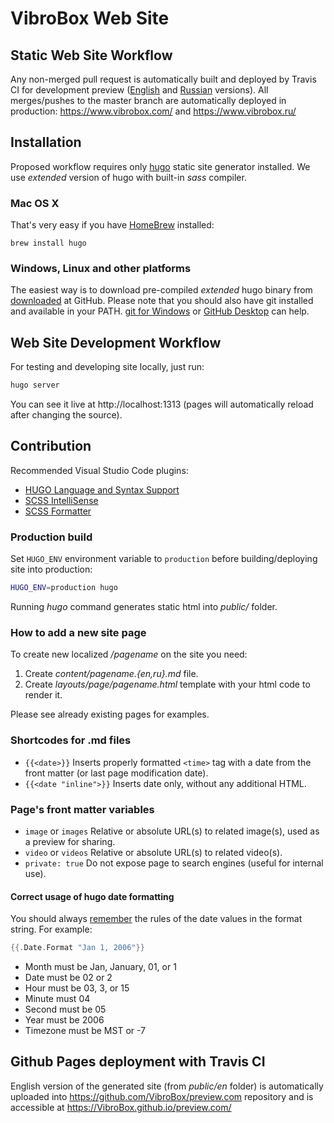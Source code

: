 # VibroBox Web Site

## Static Web Site Workflow

Any non-merged pull request is automatically built and deployed by Travis CI for development preview
([English](https://vibrobox.github.io/preview.com/) and [Russian](https://vibrobox.github.io/preview.ru/) versions).
All merges/pushes to the master branch are automatically deployed in production: https://www.vibrobox.com/ and https://www.vibrobox.ru/

## Installation

Proposed workflow requires only [hugo](https://gohugo.io/) static site generator installed. We use *extended* version of hugo with built-in *sass* compiler.

### Mac OS X

That's very easy if you have [HomeBrew](http://brew.sh/) installed:

    brew install hugo

### Windows, Linux and other platforms

The easiest way is to download pre-compiled *extended* hugo binary from [downloaded][Hugo Releases] at GitHub. Please note that you should also have git installed and available in your PATH. [git for Windows](https://git-scm.com/download/win) or [GitHub Desktop](https://desktop.github.com/) can help.

## Web Site Development Workflow

For testing and developing site locally, just run:

```bash
hugo server
```

You can see it live at http://localhost:1313 (pages will automatically reload after changing the source).

## Contribution

Recommended Visual Studio Code plugins:

- [HUGO Language and Syntax Support](https://marketplace.visualstudio.com/items?itemName=budparr.language-hugo-vscode)
- [SCSS IntelliSense](https://marketplace.visualstudio.com/items?itemName=mrmlnc.vscode-scss)
- [SCSS Formatter](https://marketplace.visualstudio.com/items?itemName=sibiraj-s.vscode-scss-formatter)

### Production build

Set `HUGO_ENV` environment variable to `production` before building/deploying site into production:

```bash
HUGO_ENV=production hugo
```

Running *hugo* command generates static html into *public/* folder.

### How to add a new site page

To create new localized */pagename* on the site you need:

1. Create *content/pagename.{en,ru}.md* file.
2. Create *layouts/page/pagename.html* template with your html code to render it.

Please see already existing pages for examples.

### Shortcodes for .md files

- `{{<date>}}` Inserts properly formatted `<time>` tag with a date from the front matter (or last page modification date).
- `{{<date "inline">}}` Inserts date only, without any additional HTML.

### Page's front matter variables

- `image` or `images` Relative or absolute URL(s) to related image(s), used as a preview for sharing.
- `video` or `videos` Relative or absolute URL(s) to related video(s).
- `private: true` Do not expose page to search engines (useful for internal use).

#### Correct usage of hugo date formatting

You should always [remember](https://www.madboa.com/blog/2016/08/24/hugo-dateformat/) the rules of the date values in the format string. For example:

```go
{{.Date.Format "Jan 1, 2006"}}
```

- Month must be Jan, January, 01, or 1
- Date must be 02 or 2
- Hour must be 03, 3, or 15
- Minute must 04
- Second must be 05
- Year must be 2006
- Timezone must be MST or -7

## Github Pages deployment with Travis CI

English version of the generated site (from *public/en* folder) is automatically uploaded into https://github.com/VibroBox/preview.com repository and is accessible at https://VibroBox.github.io/preview.com/

[Hugo Releases]: https://github.com/gohugoio/hugo/releases
